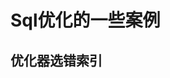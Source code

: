 

# Sql优化的一些案例  
<!-- 


子查询优化
一次非常有意思的 SQL 优化经历：从 30248.271s 到 0.001s 
https://mp.weixin.qq.com/s/rjkvvd2ia1A_Ix6rHYTgpw
**limit，子查询优化
一次 SQL 查询优化原理分析（900W+ 数据，从 17s 到 300ms）
https://mp.weixin.qq.com/s/7CAuMI7mzFxENfRCM4N65g

强制使用索引失败，要用analyze tables，看它有没有再重新组队。  
-->

## 优化器选错索引  
<!--

MySQL 索引优化实例
https://mp.weixin.qq.com/s/dUgonoftcSGjlWgYpoTEUw
-->


